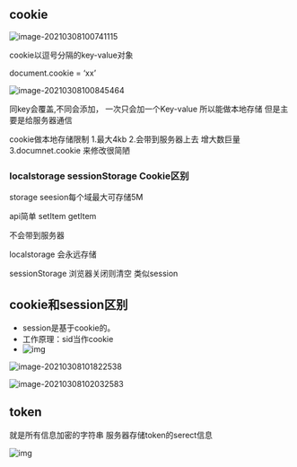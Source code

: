 ## cookie

![image-20210308100741115](C:\Users\legion\AppData\Roaming\Typora\typora-user-images\image-20210308100741115.png)

cookie以逗号分隔的key-value对象

document.cookie = ‘xx’  

![image-20210308100845464](https://i.loli.net/2021/03/19/KRQobFsWON1t2gw.png)

同key会覆盖,不同会添加， 一次只会加一个Key-value  所以能做本地存储 但是主要是给服务器通信

cookie做本地存储限制 1.最大4kb 2.会带到服务器上去 增大数巨量 3.documnet.cookie 来修改很简陋

### localstorage sessionStorage  Cookie区别

storage seesion每个域最大可存储5M

api简单 setItem getItem 

不会带到服务器



localstorage  会永远存储

sessionStorage 浏览器关闭则清空 类似session





## cookie和session区别

- session是基于cookie的。
- 工作原理：sid当作cookie
- ![img](https://img2018.cnblogs.com/blog/1600375/201906/1600375-20190621203925944-977861065.png)

![image-20210308101822538](C:\Users\legion\AppData\Roaming\Typora\typora-user-images\image-20210308101822538.png)

![image-20210308102032583](C:\Users\legion\AppData\Roaming\Typora\typora-user-images\image-20210308102032583.png)



## token

就是所有信息加密的字符串 服务器存储token的serect信息

![img](https://img2018.cnblogs.com/blog/1600375/201906/1600375-20190621204006552-452184107.png)